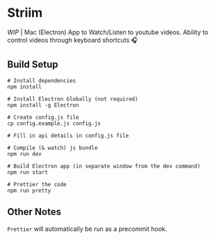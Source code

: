 # Striim

_WIP_ | Mac (Electron) App to Watch/Listen to youtube videos. Ability to control videos through keyboard shortcuts 🎧

## Build Setup

```
# Install dependencies
npm install

# Install Electron Globally (not required)
npm install -g Electron

# Create config.js file
cp config.example.js config.js

# Fill in api details in config.js file

# Compile (& watch) js bundle
npm run dev

# Build Electron app (in separate window from the dev command)
npm run start

# Prettier the code
npm run pretty
```

## Other Notes

`Prettier` will automatically be run as a precommit hook.
